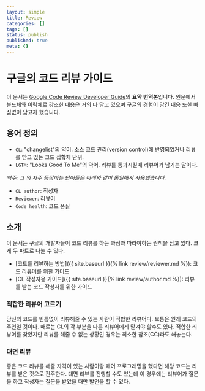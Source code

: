 ```yaml
---
layout: simple
title: Review
categories: []
tags: []
status: publish
published: true
meta: {}
---
```


# 구글의 코드 리뷰 가이드

이 문서는 [Google Code Review Developer Guide](https://google.github.io/eng-practices/review/)의 **요약 번역본**입니다. 원문에서 볼드체와 이릭체로 강조한 내용은 거의 다 담고 있으며 구글의 경험이 담긴 내용 또한 빠짐없이 담고자 했습니다.

## 용어 정의
- `CL`: "changelist"의 약어. 소스 코드 관리(version control)에 반영되었거나 리뷰를 받고 있는 코드 집합체 단위.
- `LGTM`: "Looks Good To Me"의 약어. 리뷰를 통과시킬때 리뷰어가 남기는 말이다.

*역주: 그 외 자주 등장하는 단어들은 아래와 같이 통일해서 사용했습니다.*
- `CL author`: 작성자
- `Reviewer`: 리뷰어
- `Code health`: 코드 품질

## 소개
이 문서는 구글의 개발자들이 코드 리뷰를 하는 과정과 따라야하는 원칙을 담고 있다. 크게 두 파트로 나눌 수 있다. 

- [코드를 리뷰하는 방법]({{ site.baseurl }}{% link review/reviewer.md %}): 코드 리뷰어를 위한 가이드
- [CL 작성자용 가이드]({{ site.baseurl }}{% link review/author.md %}): 리뷰를 받는 코드 작성자를 위한 가이드

### 적합한 리뷰어 고르기
당신의 코드를 빈틈없이 리뷰해줄 수 있는 사람이 적합한 리뷰어다. 보통은 원래 코드의 주인일 것이다. 때로는 CL의 각 부분을 다른 리뷰어에게 맡겨야 할수도 있다. 적합한 리뷰어를 찾았지만 리뷰를 해줄 수 없는 상황인 경우는 최소한 참조(CC)라도 해놓는다.

### 대면 리뷰
좋은 코드 리뷰를 해줄 자격이 있는 사람이랑 페어 프로그래밍을 했다면 해당 코드는 리뷰를 받은 것으로 간주한다. 대면 리뷰를 진행할 수도 있는데 이 경우에는 리뷰어가 질문을 하고 작성자는 질문을 받았을 때만 발언을 할 수 있다.
